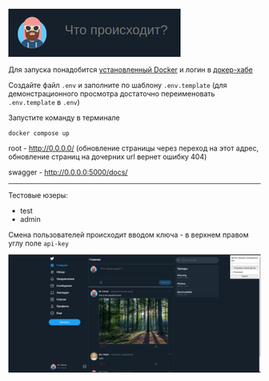 ![img.png](msc/img.png)

Для запуска понадобится [установленный Docker](https://docs.docker.com/engine/install/) и логин в [докер-хабе](https://hub.docker.com/)

Создайте файл `.env` и заполните по шаблону `.env.template` (для демонстрационного просмотра достаточно переименовать `.env.template` в `.env`)

Запустите команду в терминале
```shell
docker compose up
```

root - http://0.0.0.0/ (обновление страницы через переход на этот адрес, обновление страниц на дочерних url вернет ошибку 404)

swagger - http://0.0.0.0:5000/docs/

---
Тестовые юзеры:

* test
* admin

Смена пользователей происходит вводом ключа - в верхнем правом углу поле `api-key`

![img.png](msc/img2.png)
